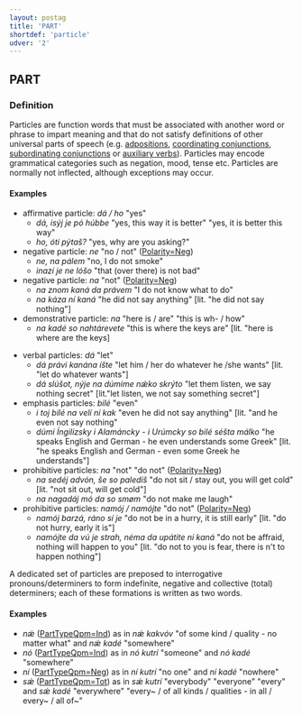 ```yaml
---
layout: postag
title: 'PART'
shortdef: 'particle'
udver: '2'
---
```


## PART

### Definition


Particles are function words that must be associated with another word or phrase to impart meaning and that do not satisfy definitions 
of other universal parts of speech (e.g. [adpositions](ADP.md), [coordinating conjunctions](CCONJ.md), [subordinating conjunctions](SCONJ.md) 
or [auxiliary verbs](AUX_.md)).
Particles may encode grammatical categories such as negation, mood, tense etc.
Particles are normally not inflected, although exceptions may occur.

#### Examples

* affirmative particle: _dá / ho_ "yes"
    * _dá, isýj je pó húbbe_ "yes, this way it is better" "yes, it is better this way" 
    * _ho, óti pýtaš?_ "yes, why are you asking?"
* negative particle: _ne_ "no / not" ([Polarity=Neg](../feat/Polarity.md))
    * _ne, na pálem_ "no, I do not smoke"
    * _inazí je ne lóšo_ "that (over there) is not bad"
* negative particle: _na_ "not" ([Polarity=Neg](../feat/Polarity.md))
    * _na znom kaná da právem_ "I do not know what to do"
    * _na káza ní kaná_ "he did not say anything" [lit. "he did not say nothing"]	
* demonstrative particle: _na_ "here is / are" "this is wh- / how"
    * _na kadé so nahtárevete_ "this is where the keys are" [lit. "here is where are the keys]
<!-- * interrogative particles: _li / dalí_ "question particle"
    * _ažónen li si?_ "are you married?" [lit. "married you?"]
    * _dalí dójdom i ja sas vámi?_ "should I come with you?" [lit. "come and I with you?"-->
* verbal particles: _dá_ "let"
    * _dá právi kanána íšte_ "let him / her do whatever he /she wants" [lit. "let do whatever wants"]
    * _dá slúšot, nýje na dúmime nǽko skrýto_ "let them listen, we say nothing secret" [lit."let listen, we not say something secret"]
* emphasis particles: _bilé_ "even"
    * _i toj bilé na velí ní kak_ "even he did not say anything" [lit. "and he even not say nothing"
    * _dúmi Íngilizsky i Alamáncky - i Urúmcky so bilé séšta málko_ "he speaks English and German - he even understands some Greek" [lit. "he speaks English and German - even some Greek he understands"]
* prohibitive particles: _na_ "not" "do not" ([Polarity=Neg](../feat/Polarity.md))
    * _na sedéj advón, še so paledíš_ "do not sit / stay out, you will get cold" [lit. "not sit out, will get cold"]
    * _na nagadáj mó da so smøm_ "do not make me laugh"
* prohibitive particles: _namój / namójte_ "do not" ([Polarity=Neg](../feat/Polarity.md))
    * _namój barzá, ráno sí je_ "do not be in a hurry, it is still early" [lit. "do not hurry, early it is"]
    * _namójte da vú je strah, néma da upátite ní kaná_ "do not be affraid, nothing will happen to you"  [lit. "do not to you is fear, there is n't to happen nothing"]

A dedicated set of particles are preposed to interrogative pronouns/determiners to form indefinite, negative and collective  (total) determiners; each of these formations is written as two words.

#### Examples


* _nǽ_ ([PartTypeQpm=Ind](../feat/PartTypeQpm.md)) as in _nǽ kakvóv_ "of some kind / quality - no matter what" and _nǽ kadé_ "somewhere"
* _nó_ ([PartTypeQpm=Ind](../feat/PartTypeQpm.md)) as in _nó kutrí_ "someone" and _nó kadé_ "somewhere"
* _ní_ ([PartTypeQpm=Neg](../feat/PartTypeQpm.md)) as in _ní kutrí_ "no one" and _ní kadé_ "nowhere"
* _sǽ_ ([PartTypeQpm=Tot](../feat/PartTypeQpm.md)) as in _sǽ kutrí_ "everybody" "everyone" "every" and _sǽ kadé_ "everywhere"
"every~ / of all kinds / qualities - in all / every~ / all of~"
<!-- Interlanguage links updated Ne 5. května 2024, 18:19:39 CEST -->
